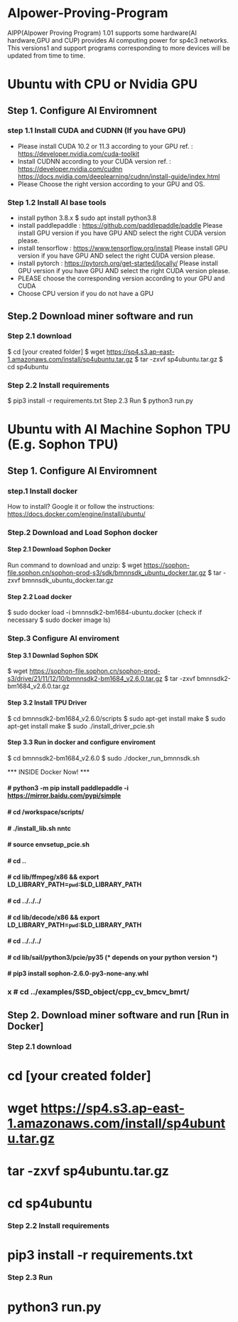 # AIpower-Proving-Program
AIPP(AIpower Proving Program) 1.01 supports some hardware(AI hardware,GPU and CUP) provides AI computing power for sp4c3 networks. 
This versions1 and support programs corresponding to more devices will be updated from time to time.

# Ubuntu with CPU or Nvidia GPU
## Step 1. Configure AI Enviromnent
### step 1.1 Install CUDA and CUDNN (If you have GPU)
* Please install CUDA 10.2 or 11.3 according to your GPU
ref. : https://developer.nvidia.com/cuda-toolkit
* Install CUDNN according to your CUDA version
ref. : https://developer.nvidia.com/cudnn
https://docs.nvidia.com/deeplearning/cudnn/install-guide/index.html
* Please Choose the right version according to your GPU and OS.

### Step 1.2 Install AI base tools
* install python 3.8.x
$ sudo apt install python3.8
* install paddlepaddle : https://github.com/paddlepaddle/paddle
Please install GPU version if you have GPU
AND select the right CUDA version please.
* install tensorflow : https://www.tensorflow.org/install
Please install GPU version if you have GPU
AND select the right CUDA version please.
* install pytorch : https://pytorch.org/get-started/locally/
Please install GPU version if you have GPU
AND select the right CUDA version please.
* PLEASE choose the corresponding version according to your GPU and CUDA 
* Choose CPU version if you do not have a GPU

## Step.2 Download miner software and run

### Step 2.1 download 
$ cd [your created folder]
$ wget https://sp4.s3.ap-east-1.amazonaws.com/install/sp4ubuntu.tar.gz
$ tar -zxvf sp4ubuntu.tar.gz
$ cd sp4ubuntu

 
### Step 2.2 Install requirements
$ pip3 install -r requirements.txt 
Step 2.3 Run
$ python3 run.py



# Ubuntu with AI Machine Sophon TPU (E.g. Sophon TPU)
## Step 1. Configure AI Enviromnent
### step.1 Install docker 
How to install? Google it or follow the instructions:
 https://docs.docker.com/engine/install/ubuntu/

### Step.2 Download and Load Sophon docker
#### Step 2.1 Download Sophon Docker
Run command to download and unzip:
$ wget https://sophon-file.sophon.cn/sophon-prod-s3/sdk/bmnnsdk_ubuntu_docker.tar.gz
$ tar -zxvf bmnnsdk_ubuntu_docker.tar.gz
#### Step 2.2 Load docker
$ sudo docker load -i bmnnsdk2-bm1684-ubuntu.docker
(check if necessary $ sudo docker image ls)

### Step.3 Configure AI enviroment 
#### Step 3.1 Downlad Sophon SDK
$ wget https://sophon-file.sophon.cn/sophon-prod-s3/drive/21/11/12/10/bmnnsdk2-bm1684_v2.6.0.tar.gz
$ tar -zxvf bmnnsdk2-bm1684_v2.6.0.tar.gz

#### Step 3.2 Install TPU Driver
$ cd bmnnsdk2-bm1684_v2.6.0/scripts
$ sudo apt-get install make
$ sudo apt-get install make
$ sudo ./install_driver_pcie.sh

#### Step 3.3 Run in docker and configure enviroment
$ cd bmnnsdk2-bm1684_v2.6.0
$ sudo ./docker_run_bmnnsdk.sh

*** INSIDE Docker Now! ***
#### # python3 -m pip install paddlepaddle -i https://mirror.baidu.com/pypi/simple
#### # cd /workspace/scripts/
#### # ./install_lib.sh nntc
#### # source envsetup_pcie.sh
#### # cd ..
#### # cd lib/ffmpeg/x86 && export LD_LIBRARY_PATH=`pwd`:$LD_LIBRARY_PATH 
#### # cd ../../../
#### # cd lib/decode/x86 && export LD_LIBRARY_PATH=`pwd`:$LD_LIBRARY_PATH
#### # cd ../../../
#### # cd lib/sail/python3/pcie/py35 (* depends on your python version *)
#### # pip3 install sophon-2.6.0-py3-none-any.whl

### x # cd ../examples/SSD_object/cpp_cv_bmcv_bmrt/


## Step 2. Download miner software and run [Run in Docker]

### Step 2.1 download 
# cd [your created folder]
# wget https://sp4.s3.ap-east-1.amazonaws.com/install/sp4ubuntu.tar.gz
# tar -zxvf sp4ubuntu.tar.gz
# cd sp4ubuntu

 
### Step 2.2 Install requirements
# pip3 install -r requirements.txt 
### Step 2.3 Run
# python3 run.py
